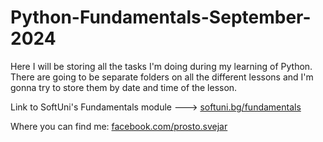 # Python-Fundamentals-September-2024
Here I will be storing all the tasks I'm doing during my learning of Python.
There are going to be separate folders on all the different lessons and I'm gonna try to store them by date and time of the lesson. 

Link to SoftUni's Fundamentals module ---> [softuni.bg/fundamentals](https://softuni.bg/trainings/4693/programming-fundamentals-with-python-september-2024)

Where you can find me: [facebook.com/prosto.svejar](https://www.facebook.com/prosto.svejar/)
